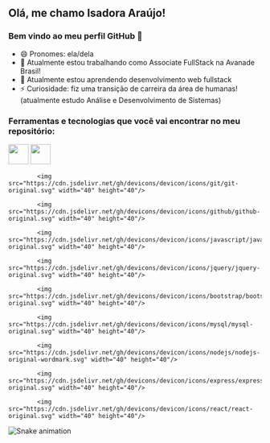 ## Olá, me chamo Isadora Araújo! 
### Bem vindo ao meu perfil GitHub 👋

- 😄 Pronomes: ela/dela
- 🔭 Atualmente estou trabalhando como Associate FullStack na Avanade Brasil!
- 🌱 Atualmente estou aprendendo desenvolvimento web fullstack
- ⚡ Curiosidade: fiz uma transição de carreira da área de humanas! (atualmente estudo Análise e Desenvolvimento de Sistemas)


### Ferramentas e tecnologias que você vai encontrar no meu repositório:

<img src="https://cdn.jsdelivr.net/gh/devicons/devicon/icons/html5/html5-original.svg" width="40" height="40"/>
            
<img src="https://cdn.jsdelivr.net/gh/devicons/devicon/icons/css3/css3-original.svg" width="40" height="40"/>
            
            <img src="https://cdn.jsdelivr.net/gh/devicons/devicon/icons/git/git-original.svg" width="40" height="40"/> 
            
            <img src="https://cdn.jsdelivr.net/gh/devicons/devicon/icons/github/github-original.svg" width="40" height="40"/>
            
            <img src="https://cdn.jsdelivr.net/gh/devicons/devicon/icons/javascript/javascript-original.svg" width="40" height="40"/>
            
            <img src="https://cdn.jsdelivr.net/gh/devicons/devicon/icons/jquery/jquery-original.svg" width="40" height="40"/>
            
            <img src="https://cdn.jsdelivr.net/gh/devicons/devicon/icons/bootstrap/bootstrap-original.svg" width="40" height="40"/>  
            
            <img src="https://cdn.jsdelivr.net/gh/devicons/devicon/icons/mysql/mysql-original.svg" width="40" height="40"/>
            
            <img src="https://cdn.jsdelivr.net/gh/devicons/devicon/icons/nodejs/nodejs-original-wordmark.svg" width="40" height="40"/>
            
            <img src="https://cdn.jsdelivr.net/gh/devicons/devicon/icons/express/express-original.svg" width="40" height="40"/>  
            
            <img src="https://cdn.jsdelivr.net/gh/devicons/devicon/icons/react/react-original.svg" width="40" height="40"/>
          
![Snake animation](https://github.com/seu-usuário-aqui/isadoraraujo/blob/output/github-contribution-grid-snake.svg)
